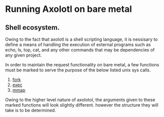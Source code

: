 # Running Axolotl on bare metal

## Shell ecosystem.
Owing to the fact that axolotl is a shell scripting language, it is nessisary to define a means of handling the execution of external programs such as echo, ls, top, cat, and any other commands that may be dependencies of any given project. 

In order to maintain the request functionality on bare metal, a few functions must be marked to serve the purpose of the below listed unix sys calls.

1. [fork](https://man7.org/linux/man-pages/man2/fork.2.html)
2. [exec](https://man7.org/linux/man-pages/man3/exec.3.html)
3. [mmap](https://man7.org/linux/man-pages/man2/mmap.2.html)

Owing to the higher level nature of axolotol, the arguments given to these marked functions will look slightly different. however the structure they will take is to be determined.